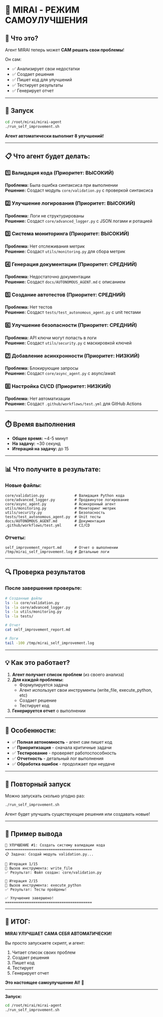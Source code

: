 # 🔧 MIRAI - РЕЖИМ САМОУЛУЧШЕНИЯ

## 🎯 Что это?

Агент MIRAI теперь может **САМ решать свои проблемы**!

Он сам:
- ✅ Анализирует свои недостатки
- ✅ Создает решения
- ✅ Пишет код для улучшений
- ✅ Тестирует результаты
- ✅ Генерирует отчет

---

## 🚀 Запуск

```bash
cd /root/mirai/mirai-agent
./run_self_improvement.sh
```

**Агент автоматически выполнит 8 улучшений!**

---

## 📋 Что агент будет делать:

### 1️⃣ Валидация кода (Приоритет: ВЫСОКИЙ)
**Проблема:** Была ошибка синтаксиса при выполнении  
**Решение:** Создаст модуль `core/validation.py` с проверкой синтаксиса

### 2️⃣ Улучшение логирования (Приоритет: ВЫСОКИЙ)
**Проблема:** Логи не структурированы  
**Решение:** Создаст `core/advanced_logger.py` с JSON логами и ротацией

### 3️⃣ Система мониторинга (Приоритет: ВЫСОКИЙ)
**Проблема:** Нет отслеживания метрик  
**Решение:** Создаст `utils/monitoring.py` для сбора метрик

### 4️⃣ Генерация документации (Приоритет: СРЕДНИЙ)
**Проблема:** Недостаточно документации  
**Решение:** Создаст `docs/AUTONOMOUS_AGENT.md` с описанием

### 5️⃣ Создание автотестов (Приоритет: СРЕДНИЙ)
**Проблема:** Нет тестов  
**Решение:** Создаст `tests/test_autonomous_agent.py` с unit тестами

### 6️⃣ Улучшение безопасности (Приоритет: СРЕДНИЙ)
**Проблема:** API ключи могут попасть в логи  
**Решение:** Создаст `utils/security.py` с маскировкой ключей

### 7️⃣ Добавление асинхронности (Приоритет: НИЗКИЙ)
**Проблема:** Блокирующие запросы  
**Решение:** Создаст `core/async_agent.py` с async/await

### 8️⃣ Настройка CI/CD (Приоритет: НИЗКИЙ)
**Проблема:** Нет автоматизации  
**Решение:** Создаст `.github/workflows/test.yml` для GitHub Actions

---

## ⏱️ Время выполнения

- **Общее время:** ~4-5 минут
- **На задачу:** ~30 секунд
- **Итераций на задачу:** до 15

---

## 📊 Что получите в результате:

### Новые файлы:
```
core/validation.py              # Валидация Python кода
core/advanced_logger.py         # Продвинутое логирование
core/async_agent.py             # Асинхронный агент
utils/monitoring.py             # Мониторинг метрик
utils/security.py               # Безопасность
tests/test_autonomous_agent.py  # Unit тесты
docs/AUTONOMOUS_AGENT.md        # Документация
.github/workflows/test.yml      # CI/CD
```

### Отчеты:
```
self_improvement_report.md      # Отчет о выполнении
/tmp/mirai_self_improvement.log # Детальные логи
```

---

## 🔍 Проверка результатов

### После завершения проверьте:

```bash
# Созданные файлы
ls -la core/validation.py
ls -la core/advanced_logger.py
ls -la utils/monitoring.py
ls -la tests/

# Отчет
cat self_improvement_report.md

# Логи
tail -100 /tmp/mirai_self_improvement.log
```

---

## 💡 Как это работает?

1. **Агент получает список проблем** (из своего анализа)
2. **Для каждой проблемы:**
   - Формулируется задача
   - Агент использует свои инструменты (write_file, execute_python, etc)
   - Создает решение
   - Тестирует код
3. **Генерируется отчет** о выполнении

---

## 🎯 Особенности:

- ✅ **Полная автономность** - агент сам пишет код
- ✅ **Приоритизация** - сначала критичные задачи
- ✅ **Тестирование** - проверяет работоспособность
- ✅ **Отчетность** - детальный лог выполнения
- ✅ **Обработка ошибок** - продолжает при неудаче

---

## 🔄 Повторный запуск

Можно запускать сколько угодно раз:
```bash
./run_self_improvement.sh
```

Агент будет улучшать существующие решения или создавать новые!

---

## 📝 Пример вывода

```
🔧 УЛУЧШЕНИЕ #1: Создать систему валидации кода
========================================
📋 Задача: Создай модуль validation.py...

🤔 Итерация 1/15
🔧 Вызов инструмента: write_file
✅ Результат: Файл создан: core/validation.py

🤔 Итерация 2/15
🔧 Вызов инструмента: execute_python
✅ Результат: Тесты пройдены!

✅ Улучшение завершено!
========================================
```

---

## 🎉 ИТОГ:

**MIRAI УЛУЧШАЕТ САМА СЕБЯ АВТОМАТИЧЕСКИ!**

Вы просто запускаете скрипт, и агент:
1. Читает список своих проблем
2. Создает решения
3. Пишет код
4. Тестирует
5. Генерирует отчет

**Это настоящее самоулучшение AI!** 🚀

---

**Запуск:**
```bash
cd /root/mirai/mirai-agent
./run_self_improvement.sh
```
